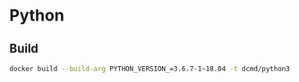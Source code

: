 # Python

## Build

```bash
docker build --build-arg PYTHON_VERSION_=3.6.7-1~18.04 -t dcmd/python3:v3.6.7 .
```